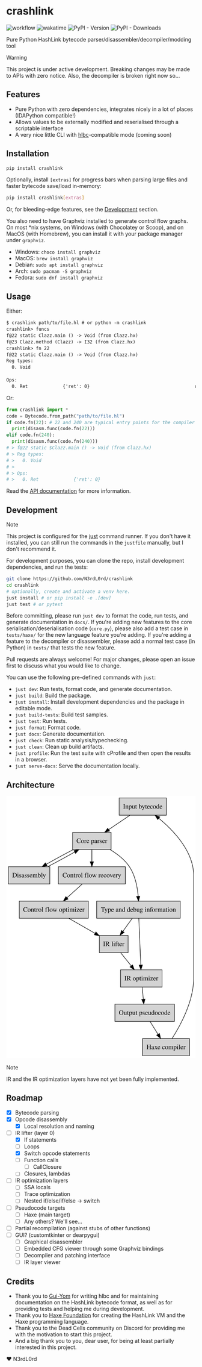 # crashlink

![workflow](https://github.com/N3rdL0rd/crashlink/actions/workflows/python-package.yml/badge.svg) ![wakatime](https://wakatime.com/badge/user/959c37b8-6a50-4f37-8cc5-e2b14b687b80/project/7ce1f674-75d5-4525-88f2-ea4e5532e73a.svg) ![PyPI - Version](https://img.shields.io/pypi/v/crashlink)
 ![PyPI - Downloads](https://img.shields.io/pypi/dd/crashlink)

Pure Python HashLink bytecode parser/disassembler/decompiler/modding tool

> [!WARNING]
> This project is under active development. Breaking changes may be made to APIs with zero notice. Also, the decompiler is broken right now so...

## Features

- Pure Python with zero dependencies, integrates nicely in a lot of places (IDAPython compatible!)
- Allows values to be externally modified and reserialised through a scriptable interface
- A very nice little CLI with [hlbc](https://github.com/Gui-Yom/hlbc)-compatible mode (coming soon)

## Installation

```bash
pip install crashlink
```

Optionally, install `[extras]` for progress bars when parsing large files and faster bytecode save/load in-memory:

```bash
pip install crashlink[extras]
```

Or, for bleeding-edge features, see the [Development](#development) section.

You also need to have Graphviz installed to generate control flow graphs. On most *nix systems, on Windows (with Chocolatey or Scoop), and on MacOS (with Homebrew), you can install it with your package manager under `graphviz`.

- Windows: `choco install graphviz`
- MacOS: `brew install graphviz`
- Debian: `sudo apt install graphviz`
- Arch: `sudo pacman -S graphviz`
- Fedora: `sudo dnf install graphviz`

## Usage

Either:

```txt
$ crashlink path/to/file.hl # or python -m crashlink
crashlink> funcs
f@22 static Clazz.main () -> Void (from Clazz.hx)
f@23 Clazz.method (Clazz) -> I32 (from Clazz.hx)
crashlink> fn 22
f@22 static Clazz.main () -> Void (from Clazz.hx)
Reg types:
  0. Void

Ops:
  0. Ret             {'ret': 0}                                       return
```

Or:

```py
from crashlink import *
code = Bytecode.from_path("path/to/file.hl")
if code.fn(22): # 22 and 240 are typical entry points for the compiler to generate
  print(disasm.func(code.fn(22)))
elif code.fn(240):
  print(disasm.func(code.fn(240)))
# > f@22 static $Clazz.main () -> Void (from Clazz.hx)
# > Reg types:
# >   0. Void
# >
# > Ops:
# >   0. Ret             {'ret': 0}                                       return
```

Read the [API documentation](https://n3rdl0rd.github.io/crashlink/crashlink) for more information.

## Development

> [!NOTE]
> This project is configured for the [just](https://just.systems/) command runner. If you don't have it installed, you can still run the commands in the `justfile` manually, but I don't recommend it.

For development purposes, you can clone the repo, install development dependencies, and run the tests:

```bash
git clone https://github.com/N3rdL0rd/crashlink
cd crashlink
# optionally, create and activate a venv here.
just install # or pip install -e .[dev]
just test # or pytest
```

Before committing, please run `just dev` to format the code, run tests, and generate documentation in `docs/`. If you're adding new features to the core serialisation/deserialisation code (`core.py`), please also add a test case in `tests/haxe/` for the new language feature you're adding. If you're adding a feature to the decompiler or disassembler, please add a normal test case (in Python) in `tests/` that tests the new feature.

Pull requests are always welcome! For major changes, please open an issue first to discuss what you would like to change.

You can use the following pre-defined commands with `just`:

- `just dev`: Run tests, format code, and generate documentation.
- `just build`: Build the package.
- `just install`: Install development dependencies and the package in editable mode.
- `just build-tests`: Build test samples.
- `just test`: Run tests.
- `just format`: Format code.
- `just docs`: Generate documentation.
- `just check`: Run static analysis/typechecking.
- `just clean`: Clean up build artifacts.
- `just profile`: Run the test suite with cProfile and then open the results in a browser.
- `just serve-docs`: Serve the documentation locally.

## Architecture

![Architecture](docs/static/flow.svg)

> [!NOTE]
> IR and the IR optimization layers have not yet been fully implemented.

## Roadmap

- [x] Bytecode parsing
- [x] Opcode disassembly
  - [x] Local resolution and naming
- [ ] IR lifter (layer 0)
  - [x] If statements
  - [ ] Loops
  - [x] Switch opcode statements
  - [ ] Function calls
    - [ ] CallClosure
  - [ ] Closures, lambdas
- [ ] IR optimization layers
  - [ ] SSA locals
  - [ ] Trace optimization
  - [ ] Nested if/else/if/else -> switch
- [ ] Pseudocode targets
  - [ ] Haxe (main target)
  - [ ] Any others? We'll see...
- [ ] Partial recompilation (against stubs of other functions)
- [ ] GUI? (customtkinter or dearpygui)
  - [ ] Graphical disassembler
  - [ ] Embedded CFG viewer through some Graphviz bindings
  - [ ] Decompiler and patching interface
  - [ ] IR layer viewer

## Credits

- Thank you to [Gui-Yom](https://github.com/Gui-Yom) for writing hlbc and for maintaining documentation on the HashLink bytecode format, as well as for providing tests and helping me during development.
- Thank you to [Haxe Foundation](https://haxe.org/) for creating the HashLink VM and the Haxe programming language.
- Thank you to the Dead Cells community on Discord for providing me with the motivation to start this project.
- And a big thank you to you, dear user, for being at least partially interested in this project.

❤ N3rdL0rd
